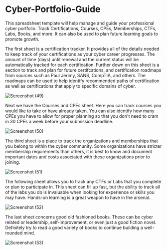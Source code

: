 # Cyber-Portfolio-Guide
This spreadsheet template will help manage and guide your professional cyber portfolio. Track Certifications, Courses, CPEs, Memberships, CTFs, Labs, Books, and more. It can also be used to plan future learning goals to promote growth.

The first sheet is a certification tracker. It provides all of the details needed to keep track of your certifications as your cyber career progresses. The amount of time (days) until renewal and the current status will be automatically tracked for each certification. Further down on this sheet is a section to track and plan for future certifcations, and certification roadmaps from sources such as Paul Jerimy, SANS, CompTIA, and others. The roadmaps can be used to help identify recommended paths of certification as well as certifications that apply to specific domains of cyber.

![Screenshot (49)](https://user-images.githubusercontent.com/102703911/161410690-2f51901d-f80f-4ce5-bcc3-c8d75daf78c4.png)

Next we have the Courses and CPEs sheet. Here you can track courses you would like to take or have already taken. You can also identify how many CPEs you have to allow for proper planning so that you don't need to cram in 30 CPEs a week before your submission deadline.

![Screenshot (50)](https://user-images.githubusercontent.com/102703911/161411027-817db907-eaea-4a18-84b5-db942145bbaf.png)

The third sheet is a place to track the organizations and memberships that you belong to within the cyber community. Some organizations have stricter membership requirements than others, it is best to know and document important dates and costs associated with these organizations prior to joining.

![Screenshot (51)](https://user-images.githubusercontent.com/102703911/161411030-63711192-ad0a-4733-bfe5-75cb78b19e6b.png)

The following sheet allows you to track any CTFs or Labs that you complete or plan to participate in. This sheet can fill up fast, but the ability to track all of the labs you do is invaluable when looking for experience or skills you may have. Hands-on learning is a great weapon to have in the arsenal. 

![Screenshot (52)](https://user-images.githubusercontent.com/102703911/161411033-82ffa0d5-b164-4649-9535-0ba53954aceb.png)

The last sheet concerns good old fashioned books. These can be cyber related or leadership, self-improvement, or even just a good fiction novel. Definitely try to read a good variety of books to continue building a well-rounded mind.

![Screenshot (53)](https://user-images.githubusercontent.com/102703911/161411036-3082fcbb-982c-48ba-a42a-1ab83967e546.png)
